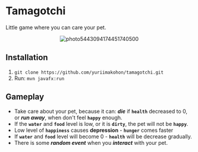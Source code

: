 # Tamagotchi

Little game where you can care your pet.

<p align="center">
  <img src="https://i.ibb.co/LRwzFDB/2020-10-27-17-10-10.png" alt="photo5443094174451740500" border="0">
</p>

## Installation
1. `git clone https://github.com/yuriimakohon/tamagotchi.git`
2. Run: `mvn javafx:run`

## Gameplay
* Take care about your pet, because it can: **_die_** if **`health`** decreased to 0, or **_run away_**, when don't feel **`happy`** enough.
* If the **`water`** and **`food`** level is low, or it is **`dirty`**, the pet will not be **`happy`**.
* Low level of **`happiness`** causes **depression** - **`hunger`** comes faster
* If **`water`** and **`food`** level will become 0 - **`health`** will be decrease gradually.
* There is some **_random event_** when you **_interact_** with your pet.